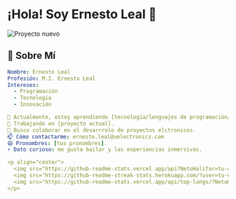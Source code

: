 # ¡Hola! Soy Ernesto Leal 👋

![Proyecto nuevo](https://github.com/NetoHalifar/NetoHalifar/assets/171713600/2bffb65c-903d-435c-ad93-6220bc7ebc3f)


## 🌟 Sobre Mí

```yaml
Nombre: Ernesto Leal
Profesión: M.I. Ernesto Leal 
Intereses: 
  - Programación
  - Tecnología
  - Innovación

🌱 Actualmente, estoy aprendiendo [tecnología/lenguajes de programación/habilidad].
🔭 Trabajando en [proyecto actual].
👯 Busco colaborar en el desarrrolo de proyectos elctronicos.
📫 Cómo contactarme: ernesto.leal@uelectronics.com
😄 Pronombres: [tus pronombres].
⚡ Dato curioso: me gusta bailar y las experiencias inmersivas.

<p align="center">
  <img src="https://github-readme-stats.vercel.app/api?NetoHalifar=tu-usuario&show_icons=true&theme=radical" alt="GitHub Stats" />
  <img src="https://github-readme-streak-stats.herokuapp.com/?user=tu-usuario&theme=radical" alt="GitHub Streak" />
  <img src="https://github-readme-stats.vercel.app/api/top-langs/?NetoHalifar=tu-usuario&layout=compact&theme=radical" alt="Top Langs" />
</p>
